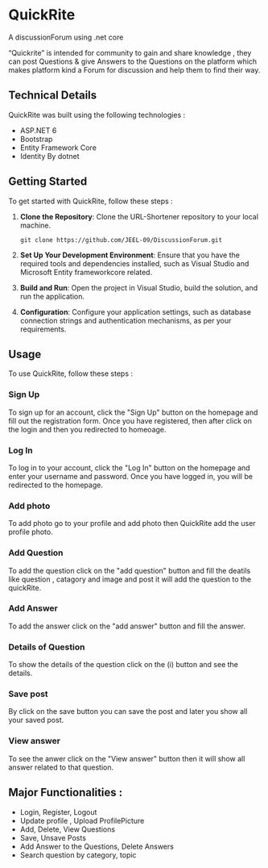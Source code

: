 # QuickRite
A discussionForum using .net core 

“Quickrite” is intended for community to gain and share knowledge , they can post Questions & give Answers to the Questions on the platform which makes platform kind a Forum for discussion and help them to find their way.

## Technical Details
QuickRite was built using the following technologies :

- ASP.NET 6
- Bootstrap
- Entity Framework Core
- Identity By dotnet

## Getting Started

To get started with QuickRite, follow these steps :

1. **Clone the Repository**: Clone the URL-Shortener repository to your local machine.

   ```
   git clone https://github.com/JEEL-09/DiscussionForum.git
   ```

2. **Set Up Your Development Environment**: Ensure that you have the required tools and dependencies installed, such as Visual Studio and Microsoft Entity frameworkcore related.

3. **Build and Run**: Open the project in Visual Studio, build the solution, and run the application.

4. **Configuration**: Configure your application settings, such as database connection strings and authentication mechanisms, as per your requirements.

## Usage
To use QuickRite, follow these steps :

### Sign Up
To sign up for an account, click the "Sign Up" button on the homepage and fill out the registration form. Once you have registered, then after click on the login and then you redirected to homeoage.

### Log In
To log in to your account, click the "Log In" button on the homepage and enter your username and password. Once you have logged in, you will be redirected to the homepage.

### Add photo
To add photo go to your profile and add photo then QuickRite add the user profile photo.

### Add Question 
To add the question click on the "add question" button and fill the deatils like question , catagory and image and post it will add the question to the quickRite.

### Add Answer 
To add the answer click on the "add answer" button and fill the answer.

### Details of Question 
To show the details of the question click on the (i) button and see the details.

### Save post
By click on the save button you can save the post and later you show all your saved post.

### View answer 
To see the anwer click on the "View answer" button then it will show all answer related to that question.


## Major Functionalities : 
- Login, Register, Logout 
- Update profile , Upload ProfilePicture
- Add, Delete, View Questions 
- Save, Unsave Posts
- Add Answer to the Questions, Delete Answers
- Search question by category, topic
  
